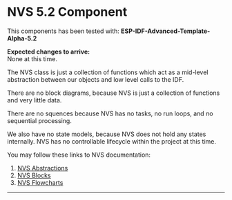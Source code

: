 # NVS 5.2 Component

This components has been tested with: **ESP-IDF-Advanced-Template-Alpha-5.2**  

**Expected changes to arrive:**  
None at this time.

The NVS class is just a collection of functions which act as a mid-level abstraction between our objects and low level calls to the IDF.

There are no block diagrams, because NVS is just a collection of functions and very little data.

There are no squences because NVS has no tasks, no run loops, and no sequential processing.

We also have no state models, because NVS does not hold any states internally.  NVS has no controllable lifecycle within the project at this time.

You may follow these links to NVS documentation:
1) [NVS Abstractions](./src/nvs/docs/nvs_abstractions.md)  
2) [NVS Blocks](./src/nvs/docs/nvs_blocks.md)  
3) [NVS Flowcharts](./src/nvs/docs/nvs_flowcharts.md)  
___  